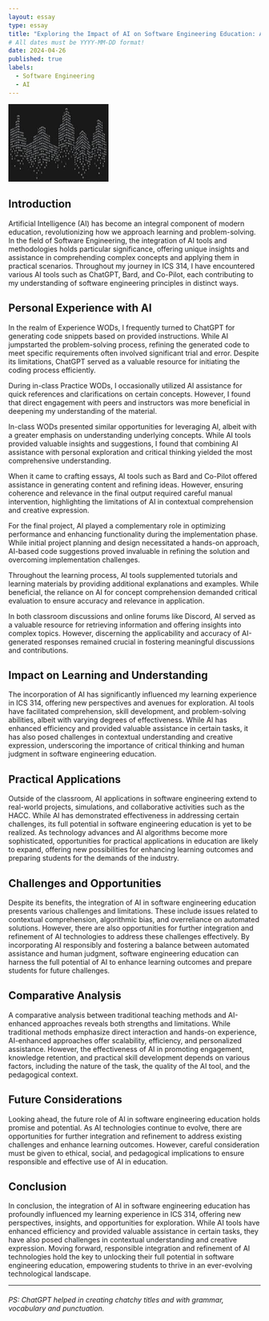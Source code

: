 ```yaml
---
layout: essay
type: essay
title: "Exploring the Impact of AI on Software Engineering Education: A Personal Reflection"
# All dates must be YYYY-MM-DD format!
date: 2024-04-26
published: true
labels:
  - Software Engineering
  - AI
---
```

<img width="200px" class="rounded float-start pe-4" src="../img/artofcoding.jpg">


## Introduction
Artificial Intelligence (AI) has become an integral component of modern education, revolutionizing how we approach learning and problem-solving. In the field of Software Engineering, the integration of AI tools and methodologies holds particular significance, offering unique insights and assistance in comprehending complex concepts and applying them in practical scenarios. Throughout my journey in ICS 314, I have encountered various AI tools such as ChatGPT, Bard, and Co-Pilot, each contributing to my understanding of software engineering principles in distinct ways.


## Personal Experience with AI
In the realm of Experience WODs, I frequently turned to ChatGPT for generating code snippets based on provided instructions. While AI jumpstarted the problem-solving process, refining the generated code to meet specific requirements often involved significant trial and error. Despite its limitations, ChatGPT served as a valuable resource for initiating the coding process efficiently.

During in-class Practice WODs, I occasionally utilized AI assistance for quick references and clarifications on certain concepts. However, I found that direct engagement with peers and instructors was more beneficial in deepening my understanding of the material.

In-class WODs presented similar opportunities for leveraging AI, albeit with a greater emphasis on understanding underlying concepts. While AI tools provided valuable insights and suggestions, I found that combining AI assistance with personal exploration and critical thinking yielded the most comprehensive understanding.

When it came to crafting essays, AI tools such as Bard and Co-Pilot offered assistance in generating content and refining ideas. However, ensuring coherence and relevance in the final output required careful manual intervention, highlighting the limitations of AI in contextual comprehension and creative expression.

For the final project, AI played a complementary role in optimizing performance and enhancing functionality during the implementation phase. While initial project planning and design necessitated a hands-on approach, AI-based code suggestions proved invaluable in refining the solution and overcoming implementation challenges.

Throughout the learning process, AI tools supplemented tutorials and learning materials by providing additional explanations and examples. While beneficial, the reliance on AI for concept comprehension demanded critical evaluation to ensure accuracy and relevance in application.

In both classroom discussions and online forums like Discord, AI served as a valuable resource for retrieving information and offering insights into complex topics. However, discerning the applicability and accuracy of AI-generated responses remained crucial in fostering meaningful discussions and contributions.


## Impact on Learning and Understanding
The incorporation of AI has significantly influenced my learning experience in ICS 314, offering new perspectives and avenues for exploration. AI tools have facilitated comprehension, skill development, and problem-solving abilities, albeit with varying degrees of effectiveness. While AI has enhanced efficiency and provided valuable assistance in certain tasks, it has also posed challenges in contextual understanding and creative expression, underscoring the importance of critical thinking and human judgment in software engineering education.


## Practical Applications
Outside of the classroom, AI applications in software engineering extend to real-world projects, simulations, and collaborative activities such as the HACC. While AI has demonstrated effectiveness in addressing certain challenges, its full potential in software engineering education is yet to be realized. As technology advances and AI algorithms become more sophisticated, opportunities for practical applications in education are likely to expand, offering new possibilities for enhancing learning outcomes and preparing students for the demands of the industry.


## Challenges and Opportunities
Despite its benefits, the integration of AI in software engineering education presents various challenges and limitations. These include issues related to contextual comprehension, algorithmic bias, and overreliance on automated solutions. However, there are also opportunities for further integration and refinement of AI technologies to address these challenges effectively. By incorporating AI responsibly and fostering a balance between automated assistance and human judgment, software engineering education can harness the full potential of AI to enhance learning outcomes and prepare students for future challenges.


## Comparative Analysis
A comparative analysis between traditional teaching methods and AI-enhanced approaches reveals both strengths and limitations. While traditional methods emphasize direct interaction and hands-on experience, AI-enhanced approaches offer scalability, efficiency, and personalized assistance. However, the effectiveness of AI in promoting engagement, knowledge retention, and practical skill development depends on various factors, including the nature of the task, the quality of the AI tool, and the pedagogical context.



## Future Considerations
Looking ahead, the future role of AI in software engineering education holds promise and potential. As AI technologies continue to evolve, there are opportunities for further integration and refinement to address existing challenges and enhance learning outcomes. However, careful consideration must be given to ethical, social, and pedagogical implications to ensure responsible and effective use of AI in education.


## Conclusion
In conclusion, the integration of AI in software engineering education has profoundly influenced my learning experience in ICS 314, offering new perspectives, insights, and opportunities for exploration. While AI tools have enhanced efficiency and provided valuable assistance in certain tasks, they have also posed challenges in contextual understanding and creative expression. Moving forward, responsible integration and refinement of AI technologies hold the key to unlocking their full potential in software engineering education, empowering students to thrive in an ever-evolving technological landscape.

<hr>

###### PS: ChatGPT helped in creating chatchy titles and with grammar, vocabulary and punctuation.
